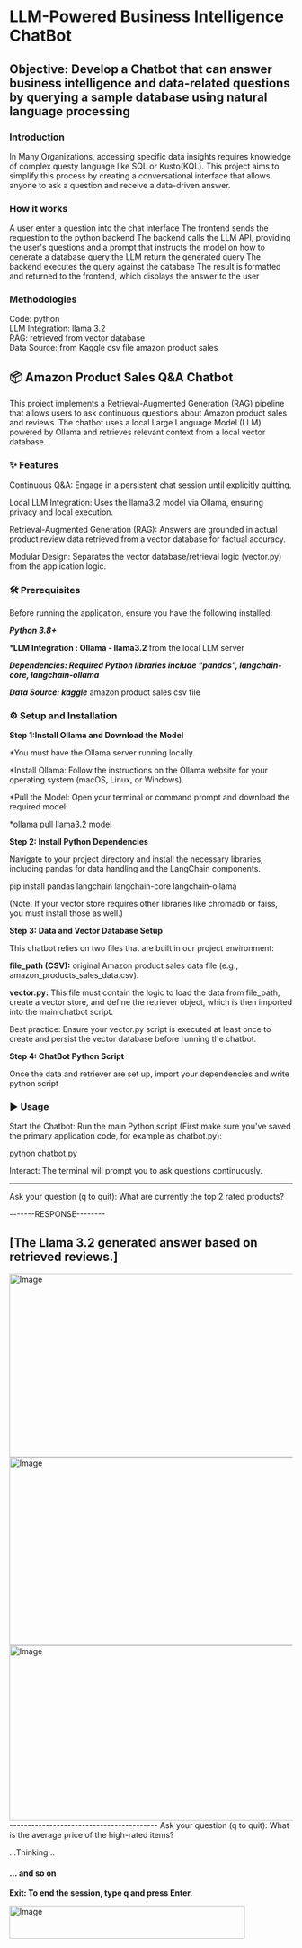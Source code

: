 # LLM-Powered Business Intelligence ChatBot

## Objective: Develop a Chatbot that can answer business intelligence and data-related questions by querying a sample database using natural language processing

### Introduction
In Many Organizations, accessing specific data insights requires knowledge of complex questy language like SQL or Kusto(KQL). This project aims to simplify this process by creating a conversational interface that allows anyone to ask a question and receive a data-driven answer.


### How it works
A user enter a question into the chat interface
The frontend sends the requestion to the python backend
The backend calls the LLM API, providing the user's questions and a prompt that instructs the model on how to generate a database query
the LLM return the generated query
The backend executes the query against the database
The result is formatted and returned to the frontend, which displays the answer to the user

### Methodologies
Code: python<br>
LLM Integration: llama 3.2<br>
RAG: retrieved from vector database <br>
Data Source: from Kaggle csv file amazon product sales  <br>
  
  

## 📦 Amazon Product Sales Q&A Chatbot
This project implements a Retrieval-Augmented Generation (RAG) pipeline that allows users to ask continuous questions about Amazon product sales and reviews. The chatbot uses a local Large Language Model (LLM) powered by Ollama and retrieves relevant context from a local vector database.

### ✨ Features
Continuous Q&A: Engage in a persistent chat session until explicitly quitting.

Local LLM Integration: Uses the llama3.2 model via Ollama, ensuring privacy and local execution.

Retrieval-Augmented Generation (RAG): Answers are grounded in actual product review data retrieved from a vector database for factual accuracy.

Modular Design: Separates the vector database/retrieval logic (vector.py) from the application logic.

### 🛠️ Prerequisites

Before running the application, ensure you have the following installed:

***Python 3.8+***

***LLM Integration : Ollama - llama3.2** from the local LLM server

***Dependencies: Required Python libraries include "pandas", langchain-core, langchain-ollama***

***Data Source: kaggle*** amazon product sales csv file


### ⚙️ Setup and Installation

**Step 1:Install Ollama and Download the Model**

*You must have the Ollama server running locally.

*Install Ollama: Follow the instructions on the Ollama website for your operating system (macOS, Linux, or Windows).

*Pull the Model: Open your terminal or command prompt and download the required model:

*ollama pull llama3.2 model

**Step 2: Install Python Dependencies**

Navigate to your project directory and install the necessary libraries, including pandas for data handling and the LangChain components.

pip install pandas langchain langchain-core langchain-ollama

(Note: If your vector store requires other libraries like chromadb or faiss, you must install those as well.)

**Step 3: Data and Vector Database Setup**

This chatbot relies on two files that are built in our project environment:

**file_path (CSV):** original Amazon product sales data file (e.g., amazon_products_sales_data.csv).

**vector.py:** This file must contain the logic to load the data from file_path, create a vector store, and define the retriever object, which is then imported into the main chatbot script.

Best practice: Ensure your vector.py script is executed at least once to create and persist the vector database before running the chatbot.

**Step 4: ChatBot Python Script**

Once the data and retriever are set up, import your dependencies and write python script 

### ▶️ Usage
Start the Chatbot: Run the main Python script (First make sure you've saved the primary application code, for example as chatbot.py):

python chatbot.py

Interact: The terminal will prompt you to ask questions continuously.

-----------------------------------------
Ask your question (q to quit): What are currently the top 2 rated products?


-------RESPONSE--------

[The Llama 3.2 generated answer based on retrieved reviews.]
--------------------
<img width="1387" height="326" alt="Image" src="https://github.com/user-attachments/assets/b050d86b-6b6a-44f8-805f-be6dd14cc870" />

<img width="1386" height="334" alt="Image" src="https://github.com/user-attachments/assets/23541002-9e8f-40a3-b47a-5e848089c407" />

<img width="1320" height="311" alt="Image" src="https://github.com/user-attachments/assets/24e8ffc8-47d8-4133-963e-ac580f2ee421" />
-----------------------------------------
Ask your question (q to quit): What is the average price of the high-rated items?

...Thinking...
#### ... and so on

**Exit: To end the session, type q and press Enter.**


<img width="419" height="59" alt="Image" src="https://github.com/user-attachments/assets/4bca09ec-58b9-4efd-9934-5998196b91f6" />

